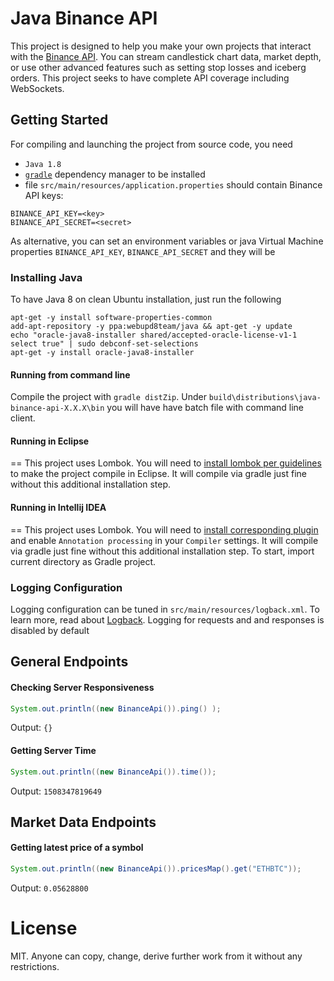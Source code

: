 # Java Binance API
This project is designed to help you make your own projects that interact with the [Binance API](https://www.binance.com/restapipub.html). 
You can stream candlestick chart data, market depth, or use other advanced features such as setting stop losses and iceberg orders. 
This project seeks to have complete API coverage including WebSockets.

## Getting Started

For compiling and launching the project from source code, you need
- `Java 1.8`
- [`gradle`](https://gradle.org/releases/) dependency manager to be installed
- file `src/main/resources/application.properties` should contain Binance API keys: 

```
BINANCE_API_KEY=<key>
BINANCE_API_SECRET=<secret>
```
As alternative, you can set an environment variables or java Virtual Machine properties `BINANCE_API_KEY`, `BINANCE_API_SECRET`
and they will be

### Installing Java

To have Java 8 on clean Ubuntu installation, just run the following
```
apt-get -y install software-properties-common
add-apt-repository -y ppa:webupd8team/java && apt-get -y update
echo "oracle-java8-installer shared/accepted-oracle-license-v1-1 select true" | sudo debconf-set-selections
apt-get -y install oracle-java8-installer
```

#### Running from command line

Compile the project with `gradle distZip`. Under `build\distributions\java-binance-api-X.X.X\bin` you will have have batch file with command line client.

#### Running in Eclipse
==
This project uses Lombok. You will need to [install lombok per guidelines](https://projectlombok.org/download.html) to make the project compile in Eclipse. It will compile via gradle just fine without this additional installation step.

#### Running in Intellij IDEA
==
This project uses Lombok. You will need to [install corresponding plugin](https://plugins.jetbrains.com/plugin/6317) and enable `Annotation processing` in your `Compiler` settings. It will compile via gradle just fine without this additional installation step.
To start, import current directory as Gradle project.

### Logging Configuration

Logging configuration can be tuned in `src/main/resources/logback.xml`. To learn more, read about [Logback](https://logback.qos.ch/manual/index.html).
Logging for requests and and responses is disabled by default

## General Endpoints

#### Checking Server Responsiveness
```java
System.out.println((new BinanceApi()).ping() );
```
Output: `{}`

#### Getting Server Time
```java
System.out.println((new BinanceApi()).time());
```
Output: `1508347819649`

## Market Data Endpoints

#### Getting latest price of a symbol
```java
System.out.println((new BinanceApi()).pricesMap().get("ETHBTC"));
```
Output: `0.05628800`



# License
MIT. Anyone can copy, change, derive further work from it without any restrictions.

